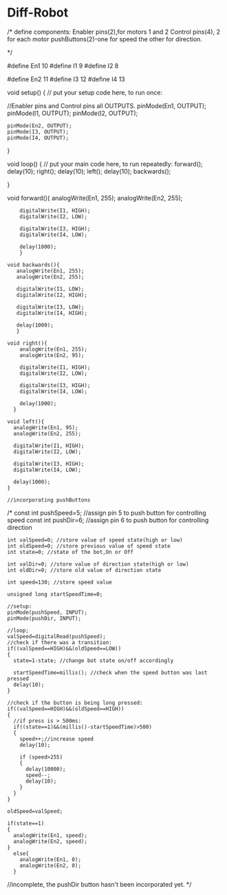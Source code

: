 # Diff-Robot


/*
define components: 
Enabler pins(2),for motors 1 and 2
Control pins(4), 2 for each motor
pushButtons(2)-one for speed the other for direction.


*/

#define En1 10
#define I1 9
#define I2 8

#define En2 11
#define I3 12
#define  I4 13


void setup() {
  // put your setup code here, to run once:

  //Enabler pins and Control pins all OUTPUTS.
    pinMode(En1, OUTPUT);
    pinMode(I1, OUTPUT);
    pinMode(I2, OUTPUT);

    pinMode(En2, OUTPUT);
    pinMode(I3, OUTPUT);
    pinMode(I4, OUTPUT);
  
}

void loop() {
  // put your main code here, to run repeatedly:
         forward();
            delay(10);
         right();
            delay(10);
         left();
          delay(10);
         backwards();
         
}

  void forward(){
        analogWrite(En1, 255);
        analogWrite(En2, 255);

        digitalWrite(I1, HIGH);
        digitalWrite(I2, LOW);
        
        digitalWrite(I3, HIGH);
        digitalWrite(I4, LOW);

        delay(1000);
        }

    void backwards(){
       analogWrite(En1, 255);
       analogWrite(En2, 255);
      
       digitalWrite(I1, LOW);
       digitalWrite(I2, HIGH);
      
       digitalWrite(I3, LOW);
       digitalWrite(I4, HIGH);

       delay(1000);
       }

    void right(){
        analogWrite(En1, 255);
        analogWrite(En2, 95);
      
        digitalWrite(I1, HIGH);
        digitalWrite(I2, LOW);
      
        digitalWrite(I3, HIGH);
        digitalWrite(I4, LOW);

        delay(1000);
      }

    void left(){
      analogWrite(En1, 95);
      analogWrite(En2, 255);

      digitalWrite(I1, HIGH);
      digitalWrite(I2, LOW);

      digitalWrite(I3, HIGH);
      digitalWrite(I4, LOW);

      delay(1000);
    }

    //incorporating pushButtons
   /* 
    const int pushSpeed=5; //assign pin 5 to push button for controlling speed
    const int pushDir=6; //assign pin 6 to push button for controlling direction

    int valSpeed=0; //store value of speed state(high or low)
    int oldSpeed=0; //store previous value of speed state
    int state=0; //state of the bot,On or Off
    
    int valDir=0; //store value of direction state(high or low)
    int oldDir=0; //store old value of direction state

    int speed=130; //store speed value

    unsigned long startSpeedTime=0;

    //setup:
    pinMode(pushSpeed, INPUT);
    pinMode(pushDir, INPUT);

    //loop;
    valSpeed=digitalRead(pushSpeed);
    //check if there was a transition:
    if((valSpeed==HIGH)&&(oldSpeed==LOW))
    {
      state=1-state; //change bot state on/off accordingly

      startSpeedTime=millis(); //check when the speed button was last pressed
      delay(10);
    }

    //check if the button is being long pressed:
    if((valSpeed==HIGH)&&(oldSpeed==HIGH))
    {
      //if press is > 500ms:
      if((state==1)&&(millis()-startSpeedTime)>500)
      {
        speed++;//increase speed
        delay(10);

        if (speed>255)
        {
          delay(10000);
          speed--;
          delay(10);
        }
      }
    }

    oldSpeed=valSpeed;

    if(state==1)
    {
      analogWrite(En1, speed);
      analogWrite(En2, speed);
    }
      else{
        analogWrite(En1, 0);
        analogWrite(En2, 0);
      }
//incomplete, the pushDir button hasn't been incorporated yet.
    */

    
    
